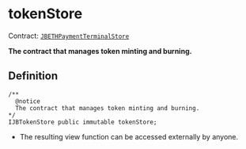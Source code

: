 # tokenStore

Contract: [`JBETHPaymentTerminalStore`](../)​‌

**The contract that manages token minting and burning.**

## Definition

```solidity
/** 
  @notice 
  The contract that manages token minting and burning.
*/
IJBTokenStore public immutable tokenStore;
```

* The resulting view function can be accessed externally by anyone.
